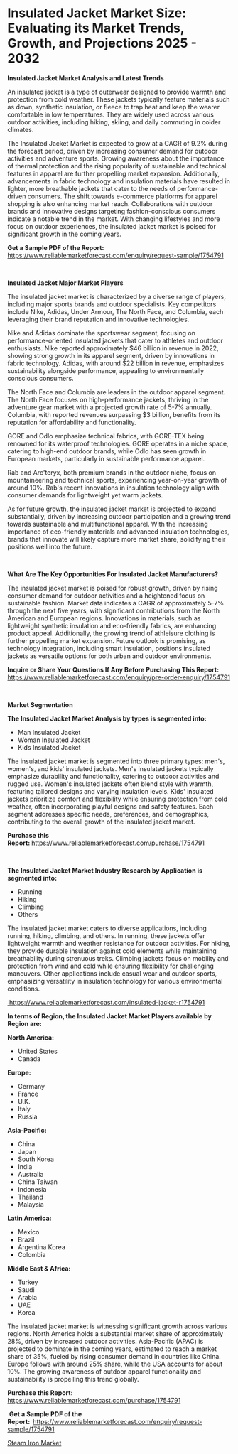 <p><h1>Insulated Jacket Market Size: Evaluating its Market Trends, Growth, and Projections 2025 - 2032</h1></p><p><strong>Insulated Jacket Market Analysis and Latest Trends</strong></p>
<p><p>An insulated jacket is a type of outerwear designed to provide warmth and protection from cold weather. These jackets typically feature materials such as down, synthetic insulation, or fleece to trap heat and keep the wearer comfortable in low temperatures. They are widely used across various outdoor activities, including hiking, skiing, and daily commuting in colder climates.</p><p>The Insulated Jacket Market is expected to grow at a CAGR of 9.2% during the forecast period, driven by increasing consumer demand for outdoor activities and adventure sports. Growing awareness about the importance of thermal protection and the rising popularity of sustainable and technical features in apparel are further propelling market expansion. Additionally, advancements in fabric technology and insulation materials have resulted in lighter, more breathable jackets that cater to the needs of performance-driven consumers. The shift towards e-commerce platforms for apparel shopping is also enhancing market reach. Collaborations with outdoor brands and innovative designs targeting fashion-conscious consumers indicate a notable trend in the market. With changing lifestyles and more focus on outdoor experiences, the insulated jacket market is poised for significant growth in the coming years.</p></p>
<p><strong>Get a Sample PDF of the Report:&nbsp;</strong> <a href="https://www.reliablemarketforecast.com/enquiry/request-sample/1754791?utm_campaign=2386&utm_medium=2&utm_source=Github&utm_content=ia&utm_term=07022025&utm_id=insulated-jacket">https://www.reliablemarketforecast.com/enquiry/request-sample/1754791</a></p>
<p>&nbsp;</p>
<p><strong>Insulated Jacket Major Market Players</strong></p>
<p><p>The insulated jacket market is characterized by a diverse range of players, including major sports brands and outdoor specialists. Key competitors include Nike, Adidas, Under Armour, The North Face, and Columbia, each leveraging their brand reputation and innovative technologies.</p><p>Nike and Adidas dominate the sportswear segment, focusing on performance-oriented insulated jackets that cater to athletes and outdoor enthusiasts. Nike reported approximately $46 billion in revenue in 2022, showing strong growth in its apparel segment, driven by innovations in fabric technology. Adidas, with around $22 billion in revenue, emphasizes sustainability alongside performance, appealing to environmentally conscious consumers.</p><p>The North Face and Columbia are leaders in the outdoor apparel segment. The North Face focuses on high-performance jackets, thriving in the adventure gear market with a projected growth rate of 5-7% annually. Columbia, with reported revenues surpassing $3 billion, benefits from its reputation for affordability and functionality.</p><p>GORE and Odlo emphasize technical fabrics, with GORE-TEX being renowned for its waterproof technologies. GORE operates in a niche space, catering to high-end outdoor brands, while Odlo has seen growth in European markets, particularly in sustainable performance apparel.</p><p>Rab and Arc'teryx, both premium brands in the outdoor niche, focus on mountaineering and technical sports, experiencing year-on-year growth of around 10%. Rab's recent innovations in insulation technology align with consumer demands for lightweight yet warm jackets.</p><p>As for future growth, the insulated jacket market is projected to expand substantially, driven by increasing outdoor participation and a growing trend towards sustainable and multifunctional apparel. With the increasing importance of eco-friendly materials and advanced insulation technologies, brands that innovate will likely capture more market share, solidifying their positions well into the future.</p></p>
<p>&nbsp;</p>
<p><strong>What Are The Key Opportunities For Insulated Jacket Manufacturers?</strong></p>
<p><p>The insulated jacket market is poised for robust growth, driven by rising consumer demand for outdoor activities and a heightened focus on sustainable fashion. Market data indicates a CAGR of approximately 5-7% through the next five years, with significant contributions from the North American and European regions. Innovations in materials, such as lightweight synthetic insulation and eco-friendly fabrics, are enhancing product appeal. Additionally, the growing trend of athleisure clothing is further propelling market expansion. Future outlook is promising, as technology integration, including smart insulation, positions insulated jackets as versatile options for both urban and outdoor environments.</p></p>
<p><strong>Inquire or Share Your Questions If Any Before Purchasing This Report:</strong> <a href="https://www.reliablemarketforecast.com/enquiry/pre-order-enquiry/1754791?utm_campaign=2386&utm_medium=2&utm_source=Github&utm_content=ia&utm_term=07022025&utm_id=insulated-jacket">https://www.reliablemarketforecast.com/enquiry/pre-order-enquiry/1754791</a></p>
<p>&nbsp;</p>
<p><strong>Market Segmentation</strong></p>
<p><strong>The Insulated Jacket Market Analysis by types is segmented into:</strong></p>
<p><ul><li>Man Insulated Jacket</li><li>Woman Insulated Jacket</li><li>Kids Insulated Jacket</li></ul></p>
<p><p>The insulated jacket market is segmented into three primary types: men's, women's, and kids' insulated jackets. Men's insulated jackets typically emphasize durability and functionality, catering to outdoor activities and rugged use. Women's insulated jackets often blend style with warmth, featuring tailored designs and varying insulation levels. Kids' insulated jackets prioritize comfort and flexibility while ensuring protection from cold weather, often incorporating playful designs and safety features. Each segment addresses specific needs, preferences, and demographics, contributing to the overall growth of the insulated jacket market.</p></p>
<p><strong>Purchase this Report:&nbsp;</strong><a href="https://www.reliablemarketforecast.com/purchase/1754791?utm_campaign=2386&utm_medium=2&utm_source=Github&utm_content=ia&utm_term=07022025&utm_id=insulated-jacket">https://www.reliablemarketforecast.com/purchase/1754791</a></p>
<p>&nbsp;</p>
<p><strong>The Insulated Jacket Market Industry Research by Application is segmented into:</strong></p>
<p><ul><li>Running</li><li>Hiking</li><li>Climbing</li><li>Others</li></ul></p>
<p><p>The insulated jacket market caters to diverse applications, including running, hiking, climbing, and others. In running, these jackets offer lightweight warmth and weather resistance for outdoor activities. For hiking, they provide durable insulation against cold elements while maintaining breathability during strenuous treks. Climbing jackets focus on mobility and protection from wind and cold while ensuring flexibility for challenging maneuvers. Other applications include casual wear and outdoor sports, emphasizing versatility in insulation technology for various environmental conditions.</p></p>
<p><a href="https://www.reliablemarketforecast.com/insulated-jacket-r1754791?utm_campaign=2386&utm_medium=2&utm_source=Github&utm_content=ia&utm_term=07022025&utm_id=insulated-jacket">&nbsp;https://www.reliablemarketforecast.com/insulated-jacket-r1754791</a></p>
<p><strong>In terms of Region, the Insulated Jacket Market Players available by Region are:</strong></p>
<p>
    <p> <strong> North America: </strong>
        <ul>
            <li>United States</li>
            <li>Canada</li>
        </ul>
        </p> 
    <p> <strong> Europe: </strong>
        <ul>
            <li>Germany</li>
            <li>France</li>
            <li>U.K.</li>
            <li>Italy</li>
            <li>Russia</li>
        </ul>
        </p> 
    <p> <strong> Asia-Pacific: </strong>
        <ul>
            <li>China</li>
            <li>Japan</li>
            <li>South Korea</li>
            <li>India</li>
            <li>Australia</li>
            <li>China Taiwan</li>
            <li>Indonesia</li>
            <li>Thailand</li>
            <li>Malaysia</li>
        </ul>
        </p> 
    <p> <strong> Latin America: </strong>
        <ul>
            <li>Mexico</li>
            <li>Brazil</li>
            <li>Argentina Korea</li>
            <li>Colombia</li>
        </ul>
        </p> 
    <p> <strong> Middle East & Africa: </strong>
        <ul>
            <li>Turkey</li>
            <li>Saudi</li>
            <li>Arabia</li>
            <li>UAE</li>
            <li>Korea</li>
        </ul>
    </p>
    </p>
<p><p>The insulated jacket market is witnessing significant growth across various regions. North America holds a substantial market share of approximately 28%, driven by increased outdoor activities. Asia-Pacific (APAC) is projected to dominate in the coming years, estimated to reach a market share of 35%, fueled by rising consumer demand in countries like China. Europe follows with around 25% share, while the USA accounts for about 10%. The growing awareness of outdoor apparel functionality and sustainability is propelling this trend globally.</p></p>
<p><strong>Purchase this Report: </strong><a href="https://www.reliablemarketforecast.com/purchase/1754791?utm_campaign=2386&utm_medium=2&utm_source=Github&utm_content=ia&utm_term=07022025&utm_id=insulated-jacket">https://www.reliablemarketforecast.com/purchase/1754791</a></p>
<p>&nbsp;<strong>Get a Sample PDF of the Report:&nbsp;&nbsp;</strong><a href="https://www.reliablemarketforecast.com/enquiry/request-sample/1754791?utm_campaign=2386&utm_medium=2&utm_source=Github&utm_content=ia&utm_term=07022025&utm_id=insulated-jacket">https://www.reliablemarketforecast.com/enquiry/request-sample/1754791</a></p>
<p><strong></strong></p>
<p><p><a href="https://github.com/lashaunm5st/Market-Research-Report-List-1/blob/main/steam-iron-market.md?utm_campaign=2386&utm_medium=2&utm_source=Github&utm_content=ia&utm_term=07022025&utm_id=insulated-jacket">Steam Iron Market</a></p></p>